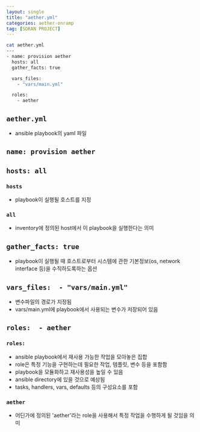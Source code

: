 ```yaml
---
layout: single
title: "aether.yml"
categories: aether-onramp
tag: [SDRAN PROJECT]
---
```



```bash
cat aether.yml
---
- name: provision aether
  hosts: all
  gather_facts: true

  vars_files:
    - "vars/main.yml"

  roles:
    - aether                         
```



## `aether.yml`
- ansible playbook의 yaml 파일

## `name: provision aether`

## `hosts: all`
### `hosts`
- playbook이 실행될 호스트를 지정

### `all`
- inventory에 정의된 host에서 이 playbook을 실행한다는 의미

## `gather_facts: true`
- playbook이 실행될 때 호스트로부터 시스템에 관한 기본정보(os, network interface 등)을 수직하도록하는 옵션

## `vars_files:  - "vars/main.yml" `
- 변수파일의 경로가 지정됨
- vars/main.yml에 playbook에서 사용되는 변수가 저장되어 있음


## `roles:  - aether `
### `roles:`
- ansible playbook에서 재사용 가능한 작업을 모아놓은 집합
- role은 특정 기능을 구현하는데 필요한 작업, 템플릿, 변수 등을 포함함
- playbook을 모듈화하고 재사용성을 높일 수 있음
- ansible directory에 있을 것으로 예상됨
- tasks, handlers, vars, defaults 등의 구성요소를 포함


### `aether `
- 어딘가에 정의된 'aether'라는 role을 사용해서 특정 작업을 수행하게 될 것임을 의미